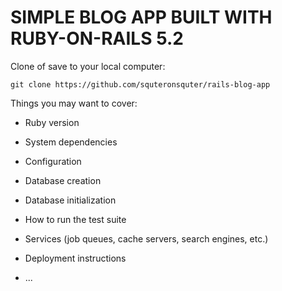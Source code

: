 # SIMPLE BLOG APP BUILT WITH RUBY-ON-RAILS 5.2

Clone of save to your local computer:

`git clone https://github.com/squteronsquter/rails-blog-app`

Things you may want to cover:

- Ruby version

- System dependencies

- Configuration

- Database creation

- Database initialization

- How to run the test suite

- Services (job queues, cache servers, search engines, etc.)

- Deployment instructions

- ...
